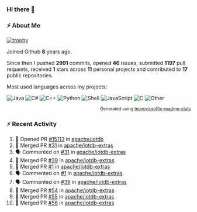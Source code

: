 ### Hi there 👋

### :zap: About Me

[![trophy](https://github-profile-trophy.vercel.app/?username=HTHou&theme=onedark)](https://github.com/ryo-ma/github-profile-trophy)
   
Joined Github **8** years ago.

Since then I pushed **2991** commits, opened **46** issues, submitted **1197** pull requests, received **1** stars across **11** personal projects and contributed to **17** public repositories.

Most used languages across my projects:

![Java](https://img.shields.io/static/v1?style=flat-square&label=%E2%A0%80&color=555&labelColor=%23b07219&message=Java%EF%B8%B189.3%25)
![C#](https://img.shields.io/static/v1?style=flat-square&label=%E2%A0%80&color=555&labelColor=%23178600&message=C%23%EF%B8%B13.9%25)
![C++](https://img.shields.io/static/v1?style=flat-square&label=%E2%A0%80&color=555&labelColor=%23f34b7d&message=C%2B%2B%EF%B8%B12.7%25)
![Python](https://img.shields.io/static/v1?style=flat-square&label=%E2%A0%80&color=555&labelColor=%233572A5&message=Python%EF%B8%B10.7%25)
![Shell](https://img.shields.io/static/v1?style=flat-square&label=%E2%A0%80&color=555&labelColor=%2389e051&message=Shell%EF%B8%B10.7%25)
![JavaScript](https://img.shields.io/static/v1?style=flat-square&label=%E2%A0%80&color=555&labelColor=%23f1e05a&message=JavaScript%EF%B8%B10.5%25)
![C](https://img.shields.io/static/v1?style=flat-square&label=%E2%A0%80&color=555&labelColor=%23555555&message=C%EF%B8%B10.4%25)
![Other](https://img.shields.io/static/v1?style=flat-square&label=%E2%A0%80&color=555&labelColor=%23ededed&message=Other%EF%B8%B11.4%25)

<p align="right"><sub>Generated using <a href="https://github.com/marketplace/actions/profile-readme-stats">teoxoy/profile-readme-stats</a></sub></p>


<!--![](https://github.com/HTHou/HTHou/blob/output/github-contribution-grid-snake.svg)-->

<!--![Haonan Hou's github stats](https://github-readme-stats.vercel.app/api?username=HTHou&count_private=true&show_icons=true&theme=onedark)-->

<!--![Haonan Hou's wakatime stats](https://github-readme-stats.vercel.app/api/wakatime?username=HTHou&layout=compact&theme=onedark)-->

<!--![Top Langs](https://github-readme-stats.vercel.app/api/top-langs/?username=HTHou&theme=onedark&layout=compact)-->

### :zap: Recent Activity
<!--START_SECTION:activity-->
1. 💪 Opened PR [#15113](https://github.com/apache/iotdb/pull/15113) in [apache/iotdb](https://github.com/apache/iotdb)
2. 🎉 Merged PR [#31](https://github.com/apache/iotdb-extras/pull/31) in [apache/iotdb-extras](https://github.com/apache/iotdb-extras)
3. 🗣 Commented on [#31](https://github.com/apache/iotdb-extras/pull/31#issuecomment-2728907874) in [apache/iotdb-extras](https://github.com/apache/iotdb-extras)
4. 🎉 Merged PR [#39](https://github.com/apache/iotdb-extras/pull/39) in [apache/iotdb-extras](https://github.com/apache/iotdb-extras)
5. 🎉 Merged PR [#1](https://github.com/apache/iotdb-extras/pull/1) in [apache/iotdb-extras](https://github.com/apache/iotdb-extras)
6. 🗣 Commented on [#1](https://github.com/apache/iotdb-extras/pull/1#issuecomment-2723108631) in [apache/iotdb-extras](https://github.com/apache/iotdb-extras)
7. 🗣 Commented on [#39](https://github.com/apache/iotdb-extras/pull/39#issuecomment-2723105037) in [apache/iotdb-extras](https://github.com/apache/iotdb-extras)
8. 🎉 Merged PR [#54](https://github.com/apache/iotdb-extras/pull/54) in [apache/iotdb-extras](https://github.com/apache/iotdb-extras)
9. 🎉 Merged PR [#55](https://github.com/apache/iotdb-extras/pull/55) in [apache/iotdb-extras](https://github.com/apache/iotdb-extras)
10. 🎉 Merged PR [#56](https://github.com/apache/iotdb-extras/pull/56) in [apache/iotdb-extras](https://github.com/apache/iotdb-extras)
<!--END_SECTION:activity-->

<!--
**HTHou/HTHou** is a ✨ _special_ ✨ repository because its `README.md` (this file) appears on your GitHub profile.

Here are some ideas to get you started:

- 🔭 I’m currently working on ...
- 🌱 I’m currently learning ...
- 👯 I’m looking to collaborate on ...
- 🤔 I’m looking for help with ...
- 💬 Ask me about ...
- 📫 How to reach me: ...
- 😄 Pronouns: ...
- ⚡ Fun fact: ...
-->
